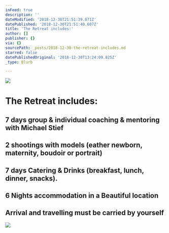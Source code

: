 ```yaml
---
inFeed: true
description: ''
dateModified: '2018-12-30T21:51:39.871Z'
datePublished: '2018-12-30T21:51:40.607Z'
title: 'The Retreat includes:'
author: []
publisher: {}
via: {}
sourcePath: _posts/2018-12-30-the-retreat-includes.md
starred: false
datePublishedOriginal: '2018-12-30T13:24:09.825Z'
_type: Blurb

---
```

![](https://the-grid-user-content.s3-us-west-2.amazonaws.com/4474035e-afbe-48de-8c02-873ff9291cfc.jpg)

# The Retreat includes:

## 7 days group & individual coaching & mentoring with Michael Stief

## 2 shootings with models (eather newborn, maternity, boudoir or portrait)

## 7 days Catering & Drinks (breakfast, lunch, dinner, snacks).

## 6 Nights accommodation in a Beautiful location

## Arrival and travelling must be carried by yourself
![](https://the-grid-user-content.s3-us-west-2.amazonaws.com/dcc919c4-0f1e-4eb1-b085-cad596cf4033.jpg)